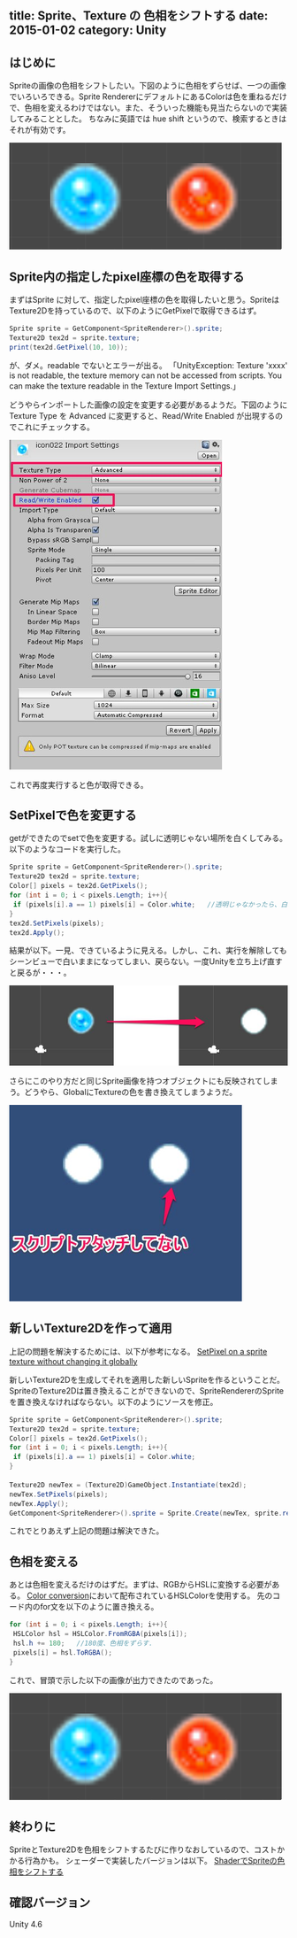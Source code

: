 title: Sprite、Texture の 色相をシフトする
date: 2015-01-02
category: Unity
---

## はじめに

Spriteの画像の色相をシフトしたい。下図のように色相をずらせば、一つの画像でいろいろできる。Sprite RendererにデフォルトにあるColorは色を重ねるだけで、色相を変えるわけではない。また、そういった機能も見当たらないので実装してみることとした。
ちなみに英語では hue shift というので、検索するときはそれが有効です。

![色相をずらした画像](/img/2015-01-02-sprite-hue-shift/hue-shift-sprite.png)

## Sprite内の指定したpixel座標の色を取得する

まずはSprite に対して、指定したpixel座標の色を取得したいと思う。SpriteはTexture2Dを持っているので、以下のようにGetPixelで取得できるはず。

```csharp
Sprite sprite = GetComponent<SpriteRenderer>().sprite;
Texture2D tex2d = sprite.texture;
print(tex2d.GetPixel(10, 10));
```

が、ダメ。readable でないとエラーが出る。
「UnityException: Texture 'xxxx' is not readable, the texture memory can not be accessed from scripts. You can make the texture readable in the Texture Import Settings.」

どうやらインポートした画像の設定を変更する必要があるようだ。下図のように Texture Type を Advanced に変更すると、Read/Write Enabled が出現するのでこれにチェックする。

![Texture Type = Advanced](/img/2015-01-02-sprite-hue-shift/texture-type-advance.jpg)

これで再度実行すると色が取得できる。

## SetPixelで色を変更する

getができたのでsetで色を変更する。試しに透明じゃない場所を白くしてみる。以下のようなコードを実行した。

```csharp
Sprite sprite = GetComponent<SpriteRenderer>().sprite;
Texture2D tex2d = sprite.texture;
Color[] pixels = tex2d.GetPixels();
for (int i = 0; i < pixels.Length; i++){
 if (pixels[i].a == 1) pixels[i] = Color.white;   //透明じゃなかったら、白にする
}
tex2d.SetPixels(pixels);
tex2d.Apply();
```

結果が以下。一見、できているように見える。しかし、これ、実行を解除してもシーンビューで白いままになってしまい、戻らない。一度Unityを立ち上げ直すと戻るが・・・。

![透明ピクセルを白く](/img/2015-01-02-sprite-hue-shift/setpixel.jpg)

さらにこのやり方だと同じSprite画像を持つオブジェクトにも反映されてしまう。どうやら、GlobalにTextureの色を書き換えてしまうようだ。

![すべてのSprite画像が白くなる](/img/2015-01-02-sprite-hue-shift/set-pixel-not-attach.jpg)

## 新しいTexture2Dを作って適用

上記の問題を解決するためには、以下が参考になる。
[SetPixel on a sprite texture without changing it globally](http://answers.unity3d.com/questions/622444/setpixel-on-a-sprite-texture-without-changing-it-g.html)

新しいTexture2Dを生成してそれを適用した新しいSpriteを作るということだ。SpriteのTexture2Dは置き換えることができないので、SpriteRendererのSpriteを置き換えなければならない。以下のようにソースを修正。

```csharp
Sprite sprite = GetComponent<SpriteRenderer>().sprite;
Texture2D tex2d = sprite.texture;
Color[] pixels = tex2d.GetPixels();
for (int i = 0; i < pixels.Length; i++){
 if (pixels[i].a == 1) pixels[i] = Color.white;
}

Texture2D newTex = (Texture2D)GameObject.Instantiate(tex2d);
newTex.SetPixels(pixels);
newTex.Apply();
GetComponent<SpriteRenderer>().sprite = Sprite.Create(newTex, sprite.rect, new Vector2(0.5f, 0.5f), sprite.pixelsPerUnit);
```

これでとりあえず上記の問題は解決できた。

## 色相を変える
あとは色相を変えるだけのはずだ。まずは、RGBからHSLに変換する必要がある。
[Color conversion](http://forum.unity3d.com/threads/color-conversion.5935)において配布されているHSLColorを使用する。
先のコード内のfor文を以下のように置き換える。

```csharp
for (int i = 0; i < pixels.Length; i++){
 HSLColor hsl = HSLColor.FromRGBA(pixels[i]);
 hsl.h += 180;   //180度、色相をずらす.
 pixels[i] = hsl.ToRGBA();
}
```

これで、冒頭で示した以下の画像が出力できたのであった。

![色相をずらした画像](/img/2015-01-02-sprite-hue-shift/hue-shift-sprite.png)

## 終わりに

SpriteとTexture2Dを色相をシフトするたびに作りなおしているので、コストかかる行為かも。
シェーダーで実装したバージョンは以下。
[ShaderでSpriteの色相をシフトする](/unity/2015-01-03-shader-hue-shift/)


## 確認バージョン

Unity 4.6